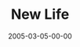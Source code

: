 ---
layout: message
category: message
series: "The Life"
title: "New Life"
date: 2005-03-05-00-00
message_id: 130
audio: "http://s3.amazonaws.com/crossroads-media/media/legacy/mp3/The_Life_02_03-05-05_New_Life.mp3"
audio-duration: "33:33"
explicit: "N"
---